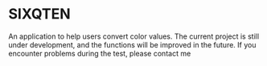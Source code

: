 # SIXQTEN
An application to help users convert color values. The current project is still under development, and the functions will be improved in the future. If you encounter problems during the test, please contact me
